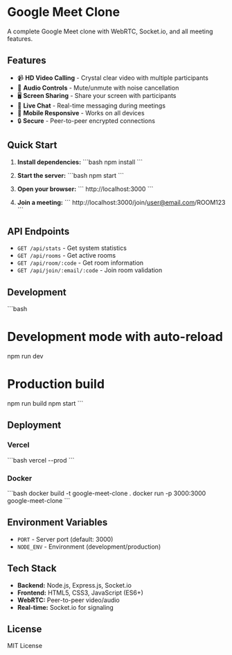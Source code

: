 # Google Meet Clone

A complete Google Meet clone with WebRTC, Socket.io, and all meeting features.

## Features

- 📹 **HD Video Calling** - Crystal clear video with multiple participants
- 🎤 **Audio Controls** - Mute/unmute with noise cancellation
- 🖥️ **Screen Sharing** - Share your screen with participants
- 💬 **Live Chat** - Real-time messaging during meetings
- 📱 **Mobile Responsive** - Works on all devices
- 🔒 **Secure** - Peer-to-peer encrypted connections

## Quick Start

1. **Install dependencies:**
   \`\`\`bash
   npm install
   \`\`\`

2. **Start the server:**
   \`\`\`bash
   npm start
   \`\`\`

3. **Open your browser:**
   \`\`\`
   http://localhost:3000
   \`\`\`

4. **Join a meeting:**
   \`\`\`
   http://localhost:3000/join/user@email.com/ROOM123
   \`\`\`

## API Endpoints

- `GET /api/stats` - Get system statistics
- `GET /api/rooms` - Get active rooms
- `GET /api/room/:code` - Get room information
- `GET /api/join/:email/:code` - Join room validation

## Development

\`\`\`bash
# Development mode with auto-reload
npm run dev

# Production build
npm run build
npm start
\`\`\`

## Deployment

### Vercel
\`\`\`bash
vercel --prod
\`\`\`

### Docker
\`\`\`bash
docker build -t google-meet-clone .
docker run -p 3000:3000 google-meet-clone
\`\`\`

## Environment Variables

- `PORT` - Server port (default: 3000)
- `NODE_ENV` - Environment (development/production)

## Tech Stack

- **Backend:** Node.js, Express.js, Socket.io
- **Frontend:** HTML5, CSS3, JavaScript (ES6+)
- **WebRTC:** Peer-to-peer video/audio
- **Real-time:** Socket.io for signaling

## License

MIT License
